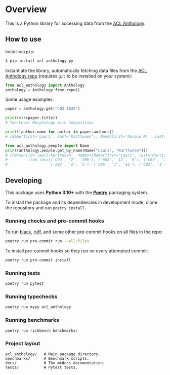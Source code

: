 # Overview

This is a Python library for accessing data from the [ACL
Anthology](https://github.com/acl-org/acl-anthology).

## How to use

Install via `pip`:

```bash
$ pip install acl-anthology-py
```

Instantiate the library, automatically fetching data files from the [ACL
Anthology repo](https://github.com/acl-org/acl-anthology) (requires `git` to be
installed on your system):

```python
from acl_anthology import Anthology
anthology = Anthology.from_repo()
```

Some usage examples:

```python
paper = anthology.get("C92-1025")

print(str(paper.title))
# Two-Level Morphology with Composition

print([author.name for author in paper.authors])
# [Name(first='Lauri', last='Karttunen'), Name(first='Ronald M.', last='Kaplan'), Name(first='Annie', last='Zaenen')]

from acl_anthology.people import Name
print(anthology.people.get_by_name(Name("Lauri", "Karttunen")))
# [Person(id='lauri-karttunen', names=[Name(first='Lauri', last='Karttunen')],
#         item_ids={('C94', '2', '206'), ('W05', '12', '6'), ('C69', '70', '1'),
#                   ('J83', '2', '5'), ('C86', '1', '16'), ('C92', '1', '25'), ...})]
```

## Developing

This package uses **Python 3.10+** with the
[**Poetry**](https://python-poetry.org/) packaging system.

To install the package and its dependencies in development mode, clone the
repository and run `poetry install`.

### Running checks and pre-commit hooks

To run [black](https://github.com/psf/black),
[ruff](https://github.com/charliermarsh/ruff), and some other pre-commit hooks
on all files in the repo:

```bash
poetry run pre-commit run --all-files
```

To install pre-commit hooks so they run on every attempted commit:

```bash
poetry run pre-commit install
```

### Running tests

```bash
poetry run pytest
```

### Running typechecks

```bash
poetry run mypy acl_anthology
```

### Running benchmarks

```bash
poetry run richbench benchmarks/
```

### Project layout

    acl_anthology/   # Main package directory.
    benchmarks/      # Benchmark scripts.
    docs/            # The mkdocs documentation.
    tests/           # Pytest tests.

